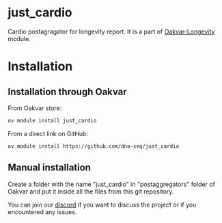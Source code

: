 # just_cardio
Cardio postagragator for longevity report.  It is a part of [Oakvar-Longevity](https://github.com/dna-seq/oakvar-longevity) module.

# Installation
## Installation through Oakvar

From Oakvar store:
```bash
ov module install just_cardio
```
From a direct link on GitHub:
```bash
ov module install https://github.com/dna-seq/just_cardio
```

## Manual installation

Create a folder with the name "just_cardio" in "postaggregators" folder of Oakvar and put it inside all the files from this git repository.

You can join our [discord](https://discord.gg/5WU6aSANXy) if you want to discuss the project or if you encountered any issues.
